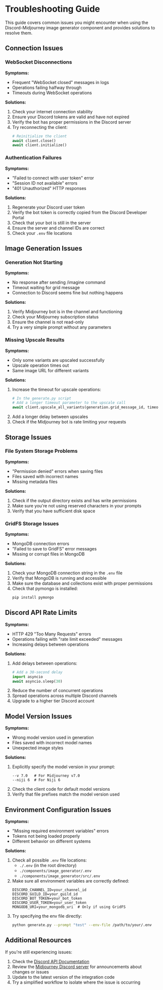 # Troubleshooting Guide

This guide covers common issues you might encounter when using the Discord-Midjourney image generator component and provides solutions to resolve them.

## Connection Issues

### WebSocket Disconnections

**Symptoms:**
- Frequent "WebSocket closed" messages in logs
- Operations failing halfway through
- Timeouts during WebSocket operations

**Solutions:**
1. Check your internet connection stability
2. Ensure your Discord tokens are valid and have not expired
3. Verify the bot has proper permissions in the Discord server
4. Try reconnecting the client:
   ```python
   # Reinitialize the client
   await client.close()
   await client.initialize()
   ```

### Authentication Failures

**Symptoms:**
- "Failed to connect with user token" error
- "Session ID not available" errors
- "401 Unauthorized" HTTP responses

**Solutions:**
1. Regenerate your Discord user token
2. Verify the bot token is correctly copied from the Discord Developer Portal
3. Check that your bot is still in the server
4. Ensure the server and channel IDs are correct
5. Check your `.env` file locations

## Image Generation Issues

### Generation Not Starting

**Symptoms:**
- No response after sending /imagine command
- Timeout waiting for grid message
- Connection to Discord seems fine but nothing happens

**Solutions:**
1. Verify Midjourney bot is in the channel and functioning
2. Check your Midjourney subscription status
3. Ensure the channel is not read-only
4. Try a very simple prompt without any parameters

### Missing Upscale Results

**Symptoms:**
- Only some variants are upscaled successfully
- Upscale operation times out
- Same image URL for different variants

**Solutions:**
1. Increase the timeout for upscale operations:
   ```python
   # In the generate.py script
   # Add a longer timeout parameter to the upscale call
   await client.upscale_all_variants(generation.grid_message_id, timeout=120)
   ```
2. Add a longer delay between upscales
3. Check if the Midjourney bot is rate limiting your requests

## Storage Issues

### File System Storage Problems

**Symptoms:**
- "Permission denied" errors when saving files
- Files saved with incorrect names
- Missing metadata files

**Solutions:**
1. Check if the output directory exists and has write permissions
2. Make sure you're not using reserved characters in your prompts
3. Verify that you have sufficient disk space

### GridFS Storage Issues

**Symptoms:**
- MongoDB connection errors
- "Failed to save to GridFS" error messages
- Missing or corrupt files in MongoDB

**Solutions:**
1. Check your MongoDB connection string in the `.env` file
2. Verify that MongoDB is running and accessible
3. Make sure the database and collections exist with proper permissions
4. Check that pymongo is installed:
   ```bash
   pip install pymongo
   ```

## Discord API Rate Limits

**Symptoms:**
- HTTP 429 "Too Many Requests" errors
- Operations failing with "rate limit exceeded" messages
- Increasing delays between operations

**Solutions:**
1. Add delays between operations:
   ```python
   # Add a 30-second delay
   import asyncio
   await asyncio.sleep(30)
   ```
2. Reduce the number of concurrent operations
3. Spread operations across multiple Discord channels
4. Upgrade to a higher tier Discord account

## Model Version Issues

**Symptoms:**
- Wrong model version used in generation
- Files saved with incorrect model names
- Unexpected image styles

**Solutions:**
1. Explicitly specify the model version in your prompt:
   ```
   --v 7.0   # For Midjourney v7.0
   --niji 6  # For Niji 6
   ```
2. Check the client code for default model versions
3. Verify that file prefixes match the model version used

## Environment Configuration Issues

**Symptoms:**
- "Missing required environment variables" errors
- Tokens not being loaded properly
- Different behavior on different systems

**Solutions:**
1. Check all possible `.env` file locations:
   - `./.env` (in the root directory)
   - `./components/image_generator/.env`
   - `./components/image_generator/src/.env`
2. Make sure all environment variables are correctly defined:
   ```
   DISCORD_CHANNEL_ID=your_channel_id
   DISCORD_GUILD_ID=your_guild_id
   DISCORD_BOT_TOKEN=your_bot_token
   DISCORD_USER_TOKEN=your_user_token
   MONGODB_URI=your_mongodb_uri  # Only if using GridFS
   ```
3. Try specifying the env file directly:
   ```bash
   python generate.py --prompt "test" --env-file /path/to/your/.env
   ```

## Additional Resources

If you're still experiencing issues:

1. Check the [Discord API Documentation](https://discord.com/developers/docs/intro)
2. Review the [Midjourney Discord server](https://discord.gg/midjourney) for announcements about changes or issues
3. Update to the latest version of the integration code
4. Try a simplified workflow to isolate where the issue is occurring 